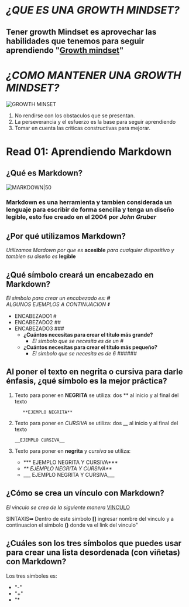 # _¿QUE ES UNA GROWTH MINDSET?_
## Tener growth Mindset es aprovechar las habilidades que tenemos para seguir aprendiendo "[Growth mindset](https://www.atlassian.com/blog/inside-atlassian/growth-mindset)"
# _¿COMO MANTENER UNA GROWTH MINDSET?_
![GROWTH MINSET](https://i.ytimg.com/vi/6V5ppz5XK24/maxresdefault.jpg)
1. No rendirse con los obstaculos que se presentan.
2. La perseverancia y el esfuerzo es la base para seguir aprendiendo
3. Tomar en cuenta las criticas constructivas para mejorar.

# Read 01: Aprendiendo Markdown
## **¿Qué es Markdown?**
![MARKDOWN|50](https://encrypted-tbn0.gstatic.com/images?q=tbn:ANd9GcQnn-M9uYQX_I7z4cMpfBoGYVQfCO56sy2E2ZguPCEgDA&s)
### Markdown es una herramienta y tambien considerada un lenguaje para escribir de forma sencilla y tenga un diseño legible, esto fue creado en el 2004 por ***John Gruber***
## **¿Por qué utilizamos Markdown?**
_Utilizamos Mardown por que es_ **acesible** _para cualquier dispositivo y tambien su diseño es_ **legible** 
## **¿Qué símbolo creará un encabezado en Markdown?**
_El simbolo para crear un encabezado es:_ **#**  
_ALGUNOS EJEMPLOS A CONTINUACION ⏬_
+ ENCABEZADO1 #
+ ENCABEZADO2 ##
+ ENCABEZADO3 ###
    + **¿Cuántos necesitas para crear el título más grande?**
        + _El simbolo que se necesita es de un #_
    + **¿Cuántos necesitas para crear el título más pequeño?**
        + _El simbolo que se necesita es de 6 ######_

## **Al poner el texto en negrita o cursiva para darle énfasis, ¿qué símbolo es la mejor práctica?**
1. Texto para poner en **NEGRITA** se utiliza: dos ** al inicio y al final del texto

          **EJEMPLO NEGRITA**
   
2. Texto para poner en _CURSIVA_ se utiliza: dos __ al inicio y al final del texto
   
       __EJEMPLO CURSIVA__
3. Texto para poner en **negrita** y _cursiva_ se utiliza:
   + *** EJEMPLO NEGRITA Y CURSIVA***
   + _** EJEMPLO NEGRITA Y CURSIVA**_
   + ___ EJEMPLO NEGRITA Y CURSIVA___
   
## **¿Cómo se crea un vínculo con Markdown?**
_El vinculo se crea de la siguiente manera_ [VINCULO](https://docs.github.com/es/get-started/writing-on-github/getting-started-with-writing-and-formatting-on-github/basic-writing-and-formatting-syntax#links)

SINTAXIS➡ Dentro de este simbolo **[]** ingresar nombre del vinculo y a continuacion el simbolo **()** donde va el link del vinculo" []()
## **¿Cuáles son los tres símbolos que puedes usar para crear una lista desordenada (con viñetas) con Markdown?**
Los tres simboles es:
+ "-"
+ "+"
+ "*
